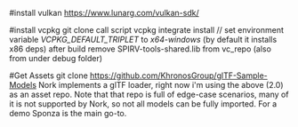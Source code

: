 #install vulkan
https://www.lunarg.com/vulkan-sdk/

#install vcpkg
git clone
call script
vcpkg integrate install
// set environment variable *VCPKG_DEFAULT_TRIPLET* to *x64-windows* (by default it installs x86 deps)
after build remove SPIRV-tools-shared.lib from vc_repo (also from under debug folder)

#Get Assets
git clone https://github.com/KhronosGroup/glTF-Sample-Models
Nork implements a glTF loader, right now i'm using the above (2.0) as an asset repo.
Note that that repo is full of edge-case scenarios, many of it is not supported by Nork, so not all models can be fully imported.
For a demo Sponza is the main go-to.